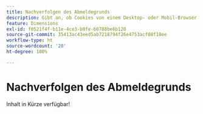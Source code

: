 ```yaml
---
title: Nachverfolgen des Abmeldegrunds
description: Gibt an, ob Cookies von einem Desktop- oder Mobil-Browser deaktiviert wurden.
feature: Dimensions
exl-id: f0521f4f-b11e-4ce3-b0fe-60788be6b120
source-git-commit: 35413ac43eed5ab7218794f26e4753acf08f18ee
workflow-type: ht
source-wordcount: '20'
ht-degree: 100%

---
```


# Nachverfolgen des Abmeldegrunds

Inhalt in Kürze verfügbar!
